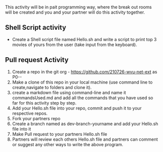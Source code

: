 This activity will be in pait programming way, where the break out rooms will be created and you and your partner will do this activity together.

## Shell Script activity
- Create a Shell script file named Hello.sh and write a script to print top 3 movies of yours from the user (take input from the keyboard).

## Pull request Activity 
1. Create a repo in the git org - https://github.com/210726-wvu-net-ext as P0-<firstname>-<lastname>
2. Make a clone of this repo in your local machine (use command line to create,navigate to folders and clone it).
3. create a markdown file using command-line and name it commandsUsed.md and add all the commands that you have used so far for this activity step by step.
4. Add your Hello.sh file into your repo,  commit and push it to your respective repos.
4. Fork your partners repo 
5. Create a branch named as dev-branch-yourname and add your Hello.sh file into it
5. Make Pull request to your partners Hello.sh file 
6. Partners will review each others Hello.sh file and partners can comment or suggest any other ways to write the above program.

